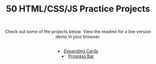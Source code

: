 <h1 align="center">50 HTML/CSS/JS Practice Projects</h1>
<br>
<p align="center">Check out some of the projects below. View the readme for a live version demo in your browser. </p>
<br>
<li align="center"><a href="https://github.com/JRBoland/js_practice_projects/tree/main/expanding-cards">Expanding Cards</a></li>
<li align="center"><a href="https://github.com/JRBoland/js_practice_projects/tree/main/js-progress-bar">Progress Bar</a></li>
